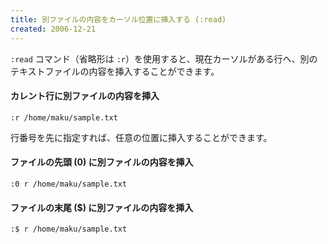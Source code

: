 ```yaml
---
title: 別ファイルの内容をカーソル位置に挿入する (:read)
created: 2006-12-21
---
```


`:read` コマンド（省略形は `:r`）を使用すると、現在カーソルがある行へ、別のテキストファイルの内容を挿入することができます。

#### カレント行に別ファイルの内容を挿入

~~~
:r /home/maku/sample.txt
~~~

行番号を先に指定すれば、任意の位置に挿入することができます。

#### ファイルの先頭 (0) に別ファイルの内容を挿入

~~~
:0 r /home/maku/sample.txt
~~~

#### ファイルの末尾 ($) に別ファイルの内容を挿入

~~~
:$ r /home/maku/sample.txt
~~~

